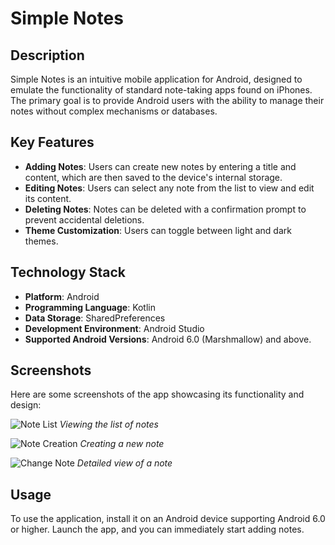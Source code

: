 # Simple Notes

## Description
Simple Notes is an intuitive mobile application for Android, designed to emulate the functionality of standard note-taking apps found on iPhones. The primary goal is to provide Android users with the ability to manage their notes without complex mechanisms or databases.

## Key Features
- **Adding Notes**: Users can create new notes by entering a title and content, which are then saved to the device's internal storage.
- **Editing Notes**: Users can select any note from the list to view and edit its content.
- **Deleting Notes**: Notes can be deleted with a confirmation prompt to prevent accidental deletions.
- **Theme Customization**: Users can toggle between light and dark themes.

## Technology Stack
- **Platform**: Android
- **Programming Language**: Kotlin
- **Data Storage**: SharedPreferences
- **Development Environment**: Android Studio
- **Supported Android Versions**: Android 6.0 (Marshmallow) and above.

## Screenshots
Here are some screenshots of the app showcasing its functionality and design:

![Note List](https://github.com/iskander-rassulov/kotlin_simple-notes/assets/167358283/46639132-c7b7-4802-b6b8-fc648d11589f)
*Viewing the list of notes*

![Note Creation](https://github.com/iskander-rassulov/kotlin_simple-notes/assets/167358283/0cfa4ce3-bb5b-4086-b427-700d86bd78f2)
*Creating a new note*

![Change Note](https://github.com/iskander-rassulov/kotlin_simple-notes/assets/167358283/2fb1980a-8eba-4b76-80ff-acdce98f5767)
*Detailed view of a note*

## Usage
To use the application, install it on an Android device supporting Android 6.0 or higher. Launch the app, and you can immediately start adding notes.

